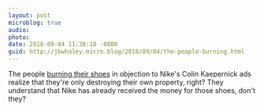 ```yaml
---
layout: post
microblog: true
audio: 
photo: 
date: 2018-09-04 11:30:18 -0800
guid: http://jbwhaley.micro.blog/2018/09/04/the-people-burning.html
---
```

The people [burning their shoes](https://www.washingtonpost.com/business/2018/09/04/people-are-destroying-their-nike-gear-protest-colin-kaepernicks-just-do-it-campaign/) in objection to Nike's Colin Kaepernick ads realize that they're only destroying their own property, right? They understand that Nike has already received the money for those shoes, don't they? 
